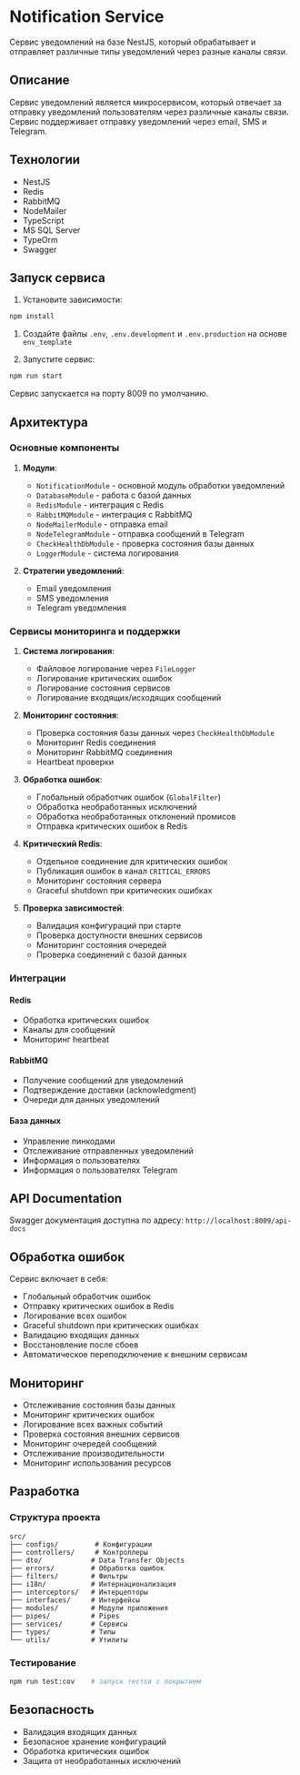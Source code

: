 # Notification Service

Сервис уведомлений на базе NestJS, который обрабатывает и отправляет различные типы уведомлений через разные каналы связи.

## Описание

Сервис уведомлений является микросервисом, который отвечает за отправку уведомлений пользователям через различные каналы связи. Сервис поддерживает отправку уведомлений через email, SMS и Telegram.

## Технологии

- NestJS
- Redis
- RabbitMQ
- NodeMailer
- TypeScript
- MS SQL Server
- TypeOrm
- Swagger

## Запуск сервиса

1. Установите зависимости:
```bash
npm install
```

1. Создайте файлы `.env`, `.env.development` и `.env.production` на основе `env_template`

2. Запустите сервис:
```bash
npm run start
```

Сервис запускается на порту 8009 по умолчанию.

## Архитектура

### Основные компоненты

1. **Модули**:
   - `NotificationModule` - основной модуль обработки уведомлений
   - `DatabaseModule` - работа с базой данных
   - `RedisModule` - интеграция с Redis
   - `RabbitMQModule` - интеграция с RabbitMQ
   - `NodeMailerModule` - отправка email
   - `NodeTelegramModule` - отправка сообщений в Telegram
   - `CheckHealthDbModule` - проверка состояния базы данных
   - `LoggerModule` - система логирования

2. **Стратегии уведомлений**:
   - Email уведомления
   - SMS уведомления
   - Telegram уведомления

### Сервисы мониторинга и поддержки

1. **Система логирования**:
   - Файловое логирование через `FileLogger`
   - Логирование критических ошибок
   - Логирование состояния сервисов
   - Логирование входящих/исходящих сообщений

2. **Мониторинг состояния**:
   - Проверка состояния базы данных через `CheckHealthDbModule`
   - Мониторинг Redis соединения
   - Мониторинг RabbitMQ соединения
   - Heartbeat проверки

3. **Обработка ошибок**:
   - Глобальный обработчик ошибок (`GlobalFilter`)
   - Обработка необработанных исключений
   - Обработка необработанных отклонений промисов
   - Отправка критических ошибок в Redis

4. **Критический Redis**:
   - Отдельное соединение для критических ошибок
   - Публикация ошибок в канал `CRITICAL_ERRORS`
   - Мониторинг состояния сервера
   - Graceful shutdown при критических ошибках

5. **Проверка зависимостей**:
   - Валидация конфигураций при старте
   - Проверка доступности внешних сервисов
   - Мониторинг состояния очередей
   - Проверка соединений с базой данных

### Интеграции

#### Redis
- Обработка критических ошибок
- Каналы для сообщений
- Мониторинг heartbeat

#### RabbitMQ
- Получение сообщений для уведомлений
- Подтверждение доставки (acknowledgment)
- Очереди для данных уведомлений

#### База данных
- Управление пинкодами
- Отслеживание отправленных уведомлений
- Информация о пользователях
- Информация о пользователях Telegram

## API Documentation

Swagger документация доступна по адресу: `http://localhost:8009/api-docs`

## Обработка ошибок

Сервис включает в себя:
- Глобальный обработчик ошибок
- Отправку критических ошибок в Redis
- Логирование всех ошибок
- Graceful shutdown при критических ошибках
- Валидацию входящих данных
- Восстановление после сбоев
- Автоматическое переподключение к внешним сервисам

## Мониторинг

- Отслеживание состояния базы данных
- Мониторинг критических ошибок
- Логирование всех важных событий
- Проверка состояния внешних сервисов
- Мониторинг очередей сообщений
- Отслеживание производительности
- Мониторинг использования ресурсов

## Разработка

### Структура проекта

```
src/
├── configs/         # Конфигурации
├── controllers/     # Контроллеры
├── dto/            # Data Transfer Objects
├── errors/         # Обработка ошибок
├── filters/        # Фильтры
├── i18n/           # Интернационализация
├── interceptors/   # Интерцепторы
├── interfaces/     # Интерфейсы
├── modules/        # Модули приложения
├── pipes/          # Pipes
├── services/       # Сервисы
├── types/          # Типы
└── utils/          # Утилиты
```

### Тестирование

```bash
npm run test:cov    # запуск тестов с покрытием
```

## Безопасность

- Валидация входящих данных
- Безопасное хранение конфигураций
- Обработка критических ошибок
- Защита от необработанных исключений
